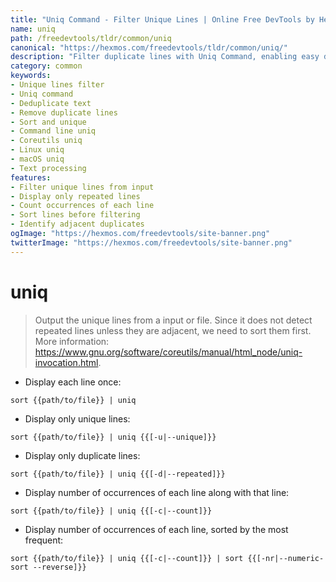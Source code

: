 ```yaml
---
title: "Uniq Command - Filter Unique Lines | Online Free DevTools by Hexmos"
name: uniq
path: /freedevtools/tldr/common/uniq
canonical: "https://hexmos.com/freedevtools/tldr/common/uniq/"
description: "Filter duplicate lines with Uniq Command, enabling easy data cleaning and analysis. Identify unique entries from files. Free online tool, no registration required."
category: common
keywords:
- Unique lines filter
- Uniq command
- Deduplicate text
- Remove duplicate lines
- Sort and unique
- Command line uniq
- Coreutils uniq
- Linux uniq
- macOS uniq
- Text processing
features:
- Filter unique lines from input
- Display only repeated lines
- Count occurrences of each line
- Sort lines before filtering
- Identify adjacent duplicates
ogImage: "https://hexmos.com/freedevtools/site-banner.png"
twitterImage: "https://hexmos.com/freedevtools/site-banner.png"
---
```


# uniq

> Output the unique lines from a input or file.
> Since it does not detect repeated lines unless they are adjacent, we need to sort them first.
> More information: <https://www.gnu.org/software/coreutils/manual/html_node/uniq-invocation.html>.

- Display each line once:

`sort {{path/to/file}} | uniq`

- Display only unique lines:

`sort {{path/to/file}} | uniq {{[-u|--unique]}}`

- Display only duplicate lines:

`sort {{path/to/file}} | uniq {{[-d|--repeated]}}`

- Display number of occurrences of each line along with that line:

`sort {{path/to/file}} | uniq {{[-c|--count]}}`

- Display number of occurrences of each line, sorted by the most frequent:

`sort {{path/to/file}} | uniq {{[-c|--count]}} | sort {{[-nr|--numeric-sort --reverse]}}`
